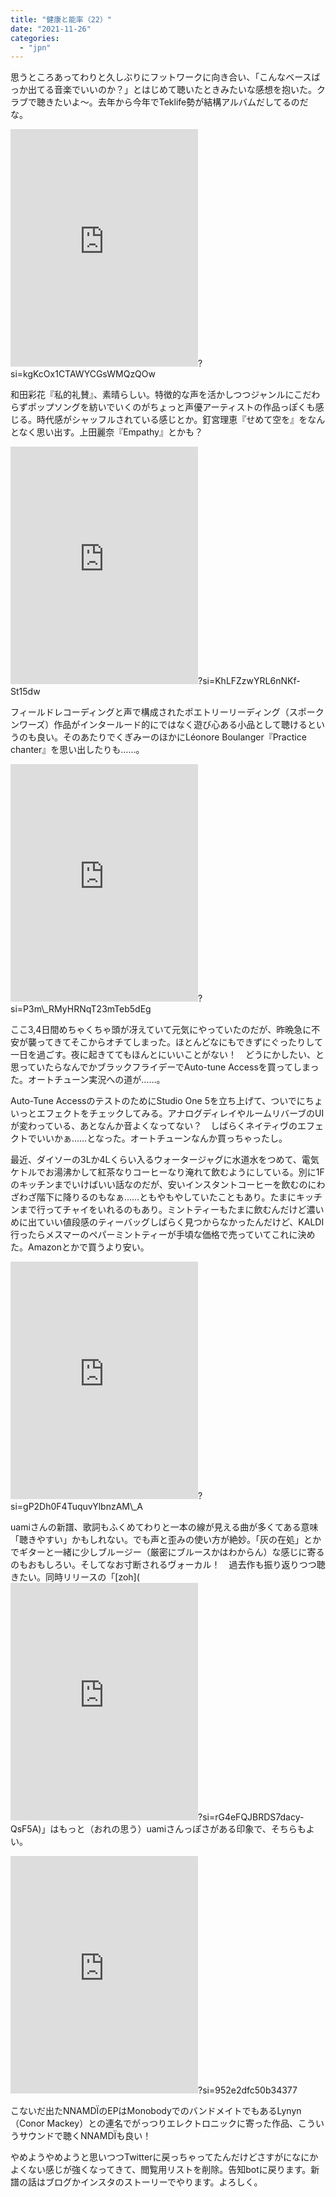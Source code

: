 ```yaml
---
title: "健康と能率（22）"
date: "2021-11-26"
categories: 
  - "jpn"
---
```


思うところあってわりと久しぶりにフットワークに向き合い、「こんなベースばっか出てる音楽でいいのか？」とはじめて聴いたときみたいな感想を抱いた。クラブで聴きたいよ～。去年から今年でTeklife勢が結構アルバムだしてるのだな。

<iframe src="https://open.spotify.com/embed/album/2K92ywm8PM3knkk81axsFV" width="300" height="380" frameborder="0" allowtransparency="true" allow="encrypted-media"></iframe>?si=kgKcOx1CTAWYCGsWMQzQOw

和田彩花『私的礼賛』、素晴らしい。特徴的な声を活かしつつジャンルにこだわらずポップソングを紡いでいくのがちょっと声優アーティストの作品っぽくも感じる。時代感がシャッフルされている感じとか。釘宮理恵『せめて空を』をなんとなく思い出す。上田麗奈『Empathy』とかも？

<iframe src="https://open.spotify.com/embed/album/37HU9BjtyifdOZOPe4N751" width="300" height="380" frameborder="0" allowtransparency="true" allow="encrypted-media"></iframe>?si=KhLFZzwYRL6nNKf-St15dw

フィールドレコーディングと声で構成されたポエトリーリーディング（スポークンワーズ）作品がインタールード的にではなく遊び心ある小品として聴けるというのも良い。そのあたりでくぎみーのほかにLéonore Boulanger『Practice chanter』を思い出したりも……。

<iframe src="https://open.spotify.com/embed/album/0CgCUjyJyk2oWWWER0LHt3" width="300" height="380" frameborder="0" allowtransparency="true" allow="encrypted-media"></iframe>?si=P3m\_RMyHRNqT23mTeb5dEg

ここ3,4日間めちゃくちゃ頭が冴えていて元気にやっていたのだが、昨晩急に不安が襲ってきてそこからオチてしまった。ほとんどなにもできずにぐったりして一日を過ごす。夜に起きててもほんとにいいことがない！　どうにかしたい、と思っていたらなんでかブラックフライデーでAuto-tune Accessを買ってしまった。オートチューン実況への道が……。

Auto-Tune AccessのテストのためにStudio One 5を立ち上げて、ついでにちょいっとエフェクトをチェックしてみる。アナログディレイやルームリバーブのUIが変わっている、あとなんか音よくなってない？　しばらくネイティヴのエフェクトでいいかぁ……となった。オートチューンなんか買っちゃったし。

最近、ダイソーの3Lか4Lくらい入るウォータージャグに水道水をつめて、電気ケトルでお湯沸かして紅茶なりコーヒーなり淹れて飲むようにしている。別に1Fのキッチンまでいけばいい話なのだが、安いインスタントコーヒーを飲むのにわざわざ階下に降りるのもなぁ……ともやもやしていたこともあり。たまにキッチンまで行ってチャイをいれるのもあり。ミントティーもたまに飲むんだけど濃いめに出ていい値段感のティーバッグしばらく見つからなかったんだけど、KALDI行ったらメスマーのペパーミントティーが手頃な価格で売っていてこれに決めた。Amazonとかで買うより安い。

<iframe src="https://open.spotify.com/embed/album/3vbODOQmQeYNFvtG53fMMV" width="300" height="380" frameborder="0" allowtransparency="true" allow="encrypted-media"></iframe>?si=gP2Dh0F4TuquvYlbnzAM\_A

uamiさんの新譜、歌詞もふくめてわりと一本の線が見える曲が多くてある意味「聴きやすい」かもしれない。でも声と歪みの使い方が絶妙。「灰の在処」とかでギターと一緒に少しブルージー（厳密にブルースかはわからん）な感じに寄るのもおもしろい。そしてなお寸断されるヴォーカル！　過去作も振り返りつつ聴きたい。同時リリースの「[zoh](<iframe src="https://open.spotify.com/embed/album/1m7qaAdJiJDKPH5zB6OMLw" width="300" height="380" frameborder="0" allowtransparency="true" allow="encrypted-media"></iframe>?si=rG4eFQJBRDS7dacy-QsF5A)」はもっと（おれの思う）uamiさんっぽさがある印象で、そちらもよい。

<iframe src="https://open.spotify.com/embed/album/6cD9JUi072MlwLv5gbWUZp" width="300" height="380" frameborder="0" allowtransparency="true" allow="encrypted-media"></iframe>?si=952e2dfc50b34377

こないだ出たNNAMDÏのEPはMonobodyでのバンドメイトでもあるLynyn（Conor Mackey）との連名でがっつりエレクトロニックに寄った作品、こういうサウンドで聴くNNAMDÏも良い！

やめようやめようと思いつつTwitterに戻っちゃってたんだけどさすがになにかよくない感じが強くなってきて、閲覧用リストを削除。告知botに戻ります。新譜の話はブログかインスタのストーリーでやります。よろしく。
